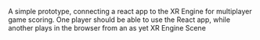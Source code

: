 A simple prototype, connecting a react app to the XR Engine for multiplayer game scoring.  One player should be able to use the React app, while another plays in the browser from an as yet XR Engine Scene